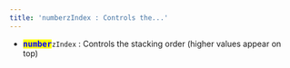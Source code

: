 ```yaml
---
title: 'numberzIndex : Controls the...'
---
```


* <kbd><mark style="color:blue;">**number**<mark style="color:blue;"></kbd>`zIndex` : Controls the stacking order (higher values appear on top)

